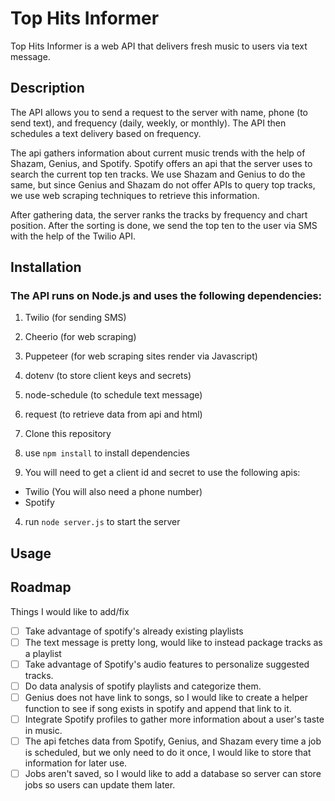 # Top Hits Informer #

Top Hits Informer is a web API that delivers fresh music to users via text message.

## Description ## 

The API allows you to send a request to the server with name, phone (to send text), and frequency (daily, weekly, or monthly). The API then schedules a text delivery based on frequency. 

The api gathers information about current music trends with the help of Shazam, Genius, and Spotify. Spotify offers an api that the server uses to search the current top ten tracks. We use Shazam and Genius to do the same, but since Genius and Shazam do not offer APIs to query top tracks, we use web scraping techniques to retrieve this information. 

After gathering data, the server ranks the tracks by frequency and chart position. After the sorting is done, we send the top ten to the user via SMS with the help of the Twilio API. 

## Installation ##

### The API runs on Node.js and uses the following dependencies: ###

1. Twilio (for sending SMS)
2. Cheerio (for web scraping)
3. Puppeteer (for web scraping sites render via Javascript)
4. dotenv (to store client keys and secrets)
5. node-schedule (to schedule text message)
6. request (to retrieve data from api and html)

1. Clone this repository
2. use `npm install` to install dependencies
3. You will need to get a client id and secret to use the following apis:
  - Twilio (You will also need a phone number)
  - Spotify
4. run `node server.js` to start the server

## Usage ##

## Roadmap ##

Things I would like to add/fix 

- [ ] Take advantage of spotify's already existing playlists 
- [ ] The text message is pretty long, would like to instead package tracks as a playlist
- [ ] Take advantage of Spotify's audio features to personalize suggested tracks.
- [ ] Do data analysis of spotify playlists and categorize them.
- [ ] Genius does not have link to songs, so I would like to create a helper function to see if song exists in spotify and append that link to it.
- [ ] Integrate Spotify profiles to gather more information about a user's taste in music.
- [ ] The api fetches data from Spotify, Genius, and Shazam every time a job is scheduled, but we only need to do it once, I would like to store that information for later use.
- [ ] Jobs aren't saved, so I would like to add a database so server can store jobs so users can update them later.
